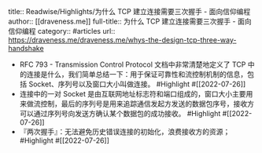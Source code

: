 title:: Readwise/Highlights/为什么 TCP 建立连接需要三次握手 - 面向信仰编程
author:: [[draveness.me]]
full-title:: 为什么 TCP 建立连接需要三次握手 - 面向信仰编程
category:: #articles
url:: https://draveness.me/draveness.me/whys-the-design-tcp-three-way-handshake
- RFC 793 - Transmission Control Protocol 文档中非常清楚地定义了 TCP 中的连接是什么，我们简单总结一下：用于保证可靠性和流控制机制的信息，包括 Socket、序列号以及窗口大小叫做连接。 #Highlight #[[2022-07-26]]
- 连接中的一对 Socket 是由互联网地址标志符和端口组成的，窗口大小主要用来做流控制，最后的序列号是用来追踪通信发起方发送的数据包序号，接收方可以通过序列号向发送方确认某个数据包的成功接收。 #Highlight #[[2022-07-26]]
- 『两次握手』：无法避免历史错误连接的初始化，浪费接收方的资源； #Highlight #[[2022-07-26]]